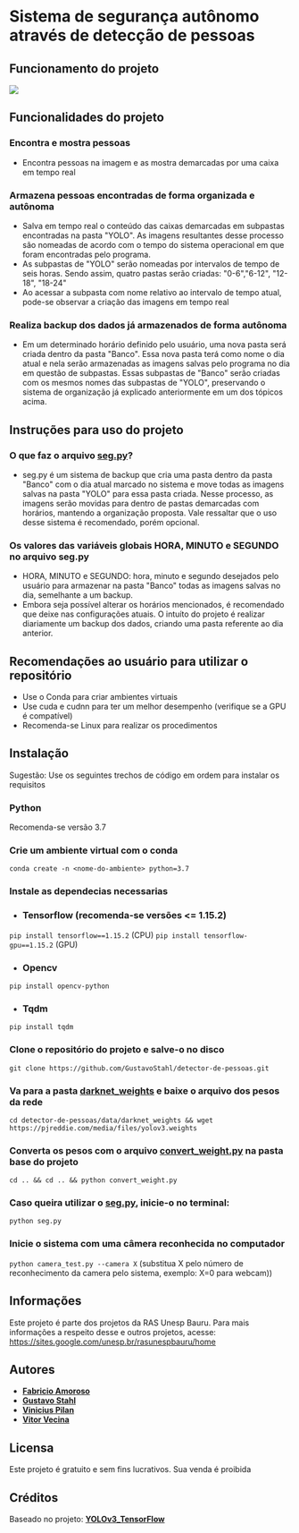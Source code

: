 # Sistema de segurança autônomo através de detecção de pessoas

## Funcionamento do projeto
![](funcionamento.gif)

## Funcionalidades do projeto
### Encontra e mostra pessoas
- Encontra pessoas na imagem e as mostra demarcadas por uma caixa em tempo real

### Armazena pessoas encontradas de forma organizada e autônoma
- Salva em tempo real o conteúdo das caixas demarcadas em subpastas encontradas na pasta "YOLO". As imagens resultantes desse processo são nomeadas de acordo com o tempo do sistema operacional em que foram encontradas pelo programa. 
- As subpastas de "YOLO" serão nomeadas por intervalos de tempo de seis horas. Sendo assim, quatro pastas serão criadas: "0-6","6-12", "12-18", "18-24"
- Ao acessar a subpasta com nome relativo ao intervalo de tempo atual, pode-se observar a criação das imagens em tempo real

### Realiza backup dos dados já armazenados de forma autônoma
- Em um determinado horário definido pelo usuário, uma nova pasta será criada dentro da pasta "Banco". Essa nova pasta terá como nome o dia atual e nela serão armazenadas as imagens salvas pelo programa no dia em questão de subpastas. Essas subpastas de "Banco" serão criadas com os mesmos nomes das subpastas de "YOLO", preservando o sistema de organização já explicado anteriormente em um dos tópicos acima. 

## Instruções para uso do projeto

### O que faz o arquivo [**seg.py**](https://github.com/GustavoStahl/detector-de-pessoas/blob/master/seg.py)?
- seg.py é um sistema de backup que cria uma pasta dentro da pasta "Banco" com o dia atual marcado no sistema e move todas as imagens salvas na pasta "YOLO" para essa pasta criada. Nesse processo, as imagens serão movidas para dentro de pastas demarcadas com horários, mantendo a organização proposta. Vale ressaltar que o uso desse sistema é recomendado, porém opcional.

### Os valores das variáveis globais HORA, MINUTO e SEGUNDO no arquivo seg.py
- HORA, MINUTO e SEGUNDO: hora, minuto e segundo desejados pelo usuário para armazenar na pasta "Banco" todas as imagens salvas no dia, semelhante a um backup.
- Embora seja possível alterar os horários mencionados, é recomendado que deixe nas configurações atuais. O intuíto do projeto é realizar diariamente um backup dos dados, criando uma pasta referente ao dia anterior. 

## Recomendações ao usuário para utilizar o repositório
- Use o Conda para criar ambientes virtuais<br/>
- Use cuda e cudnn para ter um melhor desempenho (verifique se a GPU é compatível)
- Recomenda-se Linux para realizar os procedimentos

## Instalação
Sugestão: Use os seguintes trechos de código em ordem para instalar os requisitos

### Python 
Recomenda-se versão 3.7

### Crie um ambiente virtual com o conda
```conda create -n <nome-do-ambiente> python=3.7``` 

### Instale as dependecias necessarias
- ### Tensorflow (recomenda-se versões <= 1.15.2)
`pip install tensorflow==1.15.2` (CPU)
`pip install tensorflow-gpu==1.15.2` (GPU)

- ### Opencv
```pip install opencv-python```

- ### Tqdm
```pip install tqdm```

### Clone o repositório do projeto e salve-o no disco
```git clone https://github.com/GustavoStahl/detector-de-pessoas.git```

### Va para a pasta [**darknet_weights**](https://github.com/GustavoStahl/detector-de-pessoas/tree/master/data/darknet_weights) e baixe o arquivo dos pesos da rede
```cd detector-de-pessoas/data/darknet_weights && wget https://pjreddie.com/media/files/yolov3.weights``` 
   
### Converta os pesos com o arquivo [**convert_weight.py**](https://github.com/GustavoStahl/detector-de-pessoas/blob/master/convert_weight.py) na pasta base do projeto
```cd .. && cd .. && python convert_weight.py```

### Caso queira utilizar o [**seg.py**](https://github.com/GustavoStahl/detector-de-pessoas/blob/master/seg.py), inicie-o no terminal:
```python seg.py```

### Inicie o sistema com uma câmera reconhecida no computador
```python camera_test.py --camera X``` (substitua X pelo número de reconhecimento da camera pelo sistema, exemplo: X=0 para webcam))
	
## Informações
Este projeto é parte dos projetos da RAS Unesp Bauru. Para mais informações a respeito desse e outros projetos, acesse: https://sites.google.com/unesp.br/rasunespbauru/home

## Autores

- [**Fabricio Amoroso**](https://github.com/lefabricion)
- [**Gustavo Stahl**](https://github.com/GustavoStahl)
- [**Vinicius Pilan**](https://github.com/ViniPilan)
- [**Vitor Vecina**]()

## Licensa

Este projeto é gratuito e sem fins lucrativos. Sua venda é proibida

## Créditos

Baseado no projeto: [**YOLOv3_TensorFlow**](https://github.com/wizyoung/YOLOv3_TensorFlow)
